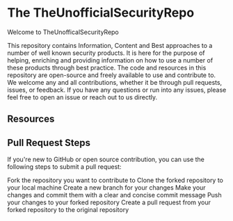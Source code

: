 # The TheUnofficialSecurityRepo #

Welcome to TheUnofficalSecurityRepo

This repository contains Information, Content and Best approaches to a number of well known security products. It is here for the purpose of helping, enriching and providing information on how to use a number of these products through best practice.
The code and resources in this repository are open-source and freely available to use and contribute to. We welcome any and all contributions, whether it be through pull requests, issues, or feedback.
If you have any questions or run into any issues, please feel free to open an issue or reach out to us directly.

## Resources ##


## Pull Request Steps ##
If you're new to GitHub or open source contribution, you can use the following steps to submit a pull request:

Fork the repository you want to contribute to
Clone the forked repository to your local machine
Create a new branch for your changes
Make your changes and commit them with a clear and concise commit message
Push your changes to your forked repository
Create a pull request from your forked repository to the original repository
